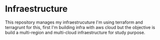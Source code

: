 # Infraestructure
This repository manages my infraestrucuture I'm using terraform and terragrunt for this, first I'm building infra with aws cloud but the objective is build a multi-region and multi-cloud infraestructure for study purpose.